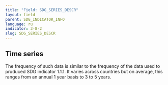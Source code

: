 ```yaml
---
title: "Field: SDG_SERIES_DESCR"
layout: field
parent: SDG_INDICATOR_INFO
language: ru
indicator: 3-8-2
slug: SDG_SERIES_DESCR
---
```

## Time series

The frequency of such data is similar to the frequency of the data used to produced SDG indicator 1.1.1. It varies across countries but on average, this ranges from an annual 1 year basis to 3 to 5 years.